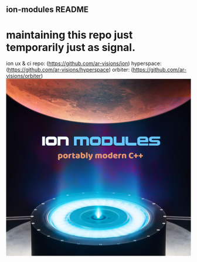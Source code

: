 ## ion-modules README

# maintaining this repo just temporarily just as signal.

ion ux & ci repo: (https://github.com/ar-visions/ion)
hyperspace: (https://github.com/ar-visions/hyperspace)
orbiter: (https://github.com/ar-visions/orbiter)
\
![alt text](ion-modules.jpg)

